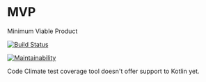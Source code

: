 # MVP
Minimum Viable Product

[![Build Status](https://travis-ci.org/joaophellip/MVP.svg?branch=master)](https://travis-ci.org/joaophellip/MVP)

[![Maintainability](https://api.codeclimate.com/v1/badges/ccb2007fb0d7620ea9d1/maintainability)](https://codeclimate.com/github/joaophellip/MVP/maintainability)

Code Climate test coverage tool doesn't offer support to Kotlin yet.

